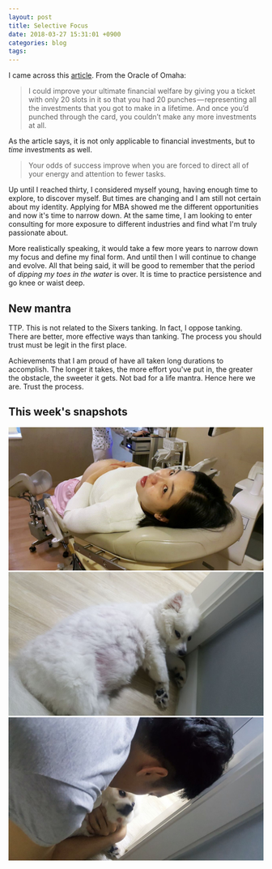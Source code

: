 ```yaml
---
layout: post
title: Selective Focus
date: 2018-03-27 15:31:01 +0900
categories: blog
tags: 
---
```


I came across this [article](https://medium.com/the-mission/warren-buffetts-20-slot-rule-how-to-simplify-your-life-and-maximize-your-results-760e7109ffe8). From the Oracle of Omaha:

> I could improve your ultimate financial welfare by giving you a ticket with only 20 slots in it so that you had 20 punches — representing all the investments that you got to make in a lifetime. And once you’d punched through the card, you couldn’t make any more investments at all.

As the article says, it is not only applicable to financial investments, but to *time* investments as well.

> Your odds of success improve when you are forced to direct all of your energy and attention to fewer tasks.

Up until I reached thirty, I considered myself young, having enough time to explore, to discover myself. But times are changing and I am still not certain about my identity. Applying for MBA showed me the different opportunities and now it's time to narrow down. At the same time, I am looking to enter consulting for more exposure to different industries and find what I'm truly passionate about.

More realistically speaking, it would take a few more years to narrow down my focus and define my final form. And until then I will continue to change and evolve. All that being said, it will be good to remember that the period of *dipping my toes in the water* is over. It is time to practice persistence and go knee or waist deep.

## New mantra

TTP. This is not related to the Sixers tanking. In fact, I oppose tanking. There are better, more effective ways than tanking. The process you should trust must be legit in the first place.

Achievements that I am proud of have all taken long durations to accomplish. The longer it takes, the more effort you've put in, the greater the obstacle, the sweeter it gets. Not bad for a life mantra. Hence here we are. Trust the process.

## This week's snapshots

![](/assets/img/20180329-checkup.jpg "The day before")
![](/assets/img/20180328-guarddog.jpg "Pepper guarding us")
![](/assets/img/20180328-doghug.jpg "Dog hug")